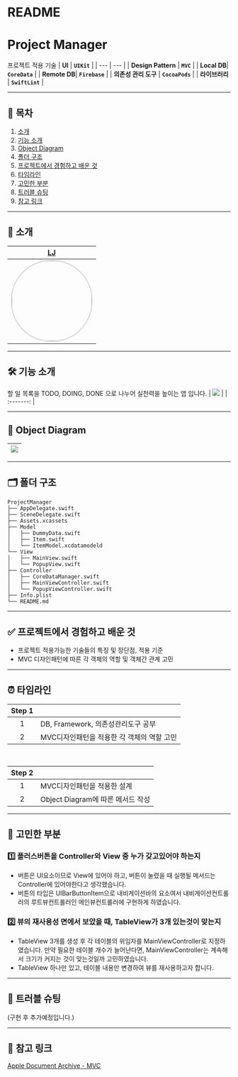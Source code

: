 # README
# Project Manager
프로젝트 적용 기술
| **UI**     | **`UIKit`**     |
| --- | --- |
| **Design Pattern** | **`MVC`** |
| **Local DB**| **`CoreData`**      |
| **Remote DB**| **`Firebase`**     |
| **의존성 관리 도구** | **`CocoaPods`** |
| **라이브러리** | **`SwiftLint`** |

---
## 📖 목차
1. [소개](#-소개)
2. [기능 소개](#-기능-소개)
3. [Object Diagram](#-object-diagram)
4. [폴더 구조](#-폴더-구조)
5. [프로젝트에서 경험하고 배운 것](#-프로젝트에서-경험하고-배운-것)
6. [타임라인](#-타임라인)
7. [고민한 부분](#-고민한-부분)
8. [트러블 슈팅](#-트러블-슈팅)
9. [참고 링크](#-참고-링크)

---
## 🌱 소개
|[LJ](https://github.com/lj-7-77)|
|:---:|
|<img width="180px" img style="border: 2px solid lightgray; border-radius: 90px;-moz-border-radius: 90px;-khtml-border-radius: 90px;-webkit-border-radius: 90px;" src="https://i.imgur.com/ggU7PLR.jpg">|

---

## 🛠 기능 소개
할 일 목록을 TODO, DOING, DONE 으로 나누어 실천력을 높이는 앱 입니다.
| ![](https://i.imgur.com/R71vVBw.gif) | 
| :-------: | 

---
## 👀 Object Diagram
| ![](https://i.imgur.com/U0TSmS6.png) | 
| :-------: | 

---

## 🗂 폴더 구조
```
ProjectManager
├── AppDelegate.swift
├── SceneDelegate.swift
├── Assets.xcassets
├── Model
│   ├── DummyData.swift
│   ├── Item.swift
│   └── ItemModel.xcdatamodeld
└── View
│   ├── MainView.swift
│   └── PopupView.swift
├── Controller
│   ├── CoreDataManager.swift
│   ├── MainViewController.swift
│   └── PopupViewController.swift
├── Info.plist
└── README.md
```

---

## ✅ 프로젝트에서 경험하고 배운 것
- 프로젝트 적용가능한 기술들의 특징 및 장단점, 적용 기준
- MVC 디자인패턴에 따른 각 객체의 역할 및 객체간 관계 고민


---

## ⏰ 타임라인

| Step 1|  |
| :--------: | -------- |
| 1 | DB, Framework, 의존성관리도구 공부 |
| 2 | MVC디자인패턴을 적용한 각 객체의 역할 고민 | 
</br>

| Step 2|  |
| :--------: | -------- |
| 1 | MVC디자인패턴을 적용한 설계 |
| 2 | Object Diagram에 따른 메서드 작성 | 

---

## 💭 고민한 부분
### 1️⃣ 플러스버튼을 Controller와 View 중 누가 갖고있어야 하는지
- 버튼은 UI요소이므로 View에 있어야 하고, 버튼이 눌렸을 때 실행될 메서드는 Controller에 있어야한다고 생각했습니다.
- 버튼의 타입은 UIBarButtonItem으로 내비게이션바의 요소여서 내비게이션컨트롤러의 루트뷰컨트롤러인 메인뷰컨트롤러에 구현하게 하였습니다.

### 2️⃣ 뷰의 재사용성 면에서 보았을 때, TableView가 3개 있는것이 맞는지
- TableView 3개를 생성 후 각 테이블의 위임자를 MainViewController로 지정하였습니다. 만약 필요한 테이블 개수가 늘어난다면, MainViewController는 계속해서 크기가 커지는 것이 맞는것일까 고민하였습니다. 
- TableView 하나만 있고, 테이블 내용만 변경하여 뷰를 재사용하고자 합니다.

---

## 🚀 트러블 슈팅
(구현 후 추가예정입니다.)

---

## 🔗 참고 링크
[Apple Document Archive - MVC](https://developer.apple.com/library/archive/documentation/General/Conceptual/DevPedia-CocoaCore/MVC.html)
